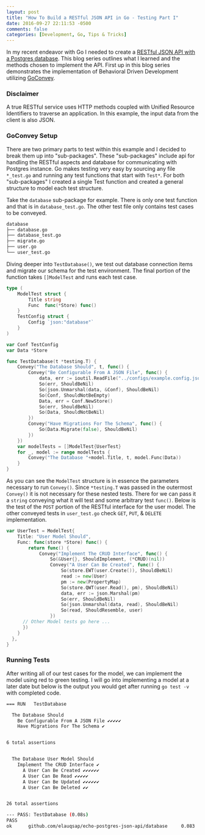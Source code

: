 ```yaml
---
layout: post
title: "How To Build a RESTful JSON API in Go - Testing Part I"
date: 2016-09-27 22:11:53 -0500
comments: false
categories: [Development, Go, Tips & Tricks]
---
```

In my recent endeavor with Go I needed to create a [RESTful JSON API with a Postgres database](https://github.com/elauqsap/echo-postgres-json-api). This blog series outlines what I learned and the methods chosen to implement the API. First up in this blog series demonstrates the implementation of Behavioral Driven Development utilizing [GoConvey](https://github.com/smartystreets/goconvey).
<!--more-->

### Disclaimer
A true RESTful service uses HTTP methods coupled with Unified Resource Identifiers to traverse an application. In this example, the input data from the client is also JSON.

### GoConvey Setup
There are two primary parts to test within this example and I decided to break them up into "sub-packages". These "sub-packages" include api for handling the RESTful aspects and database for communicating with Postgres instance. Go makes testing very easy by sourcing any file `*_test.go` and running any test functions that start with `Test*`. For both "sub-packages" I created a single Test function and created a general structure to model each test structure.

Take the `database` sub-package for example. There is only one test function and that is in `database_test.go`. The other test file only contains test cases to be conveyed.
```bash
database
├── database.go
├── database_test.go
├── migrate.go
├── user.go
└── user_test.go
```
Diving deeper into `TestDatabase()`, we test out database connection items and migrate our schema for the test environment. The final portion of the function takes `[]ModelTest` and runs each test case.

```go
type (
	ModelTest struct {
		Title string
		Func  func(*Store) func()
	}
	TestConfig struct {
		Config `json:"database"`
	}
)

var Conf TestConfig
var Data *Store

func TestDatabase(t *testing.T) {
	Convey("The Database Should", t, func() {
		Convey("Be Configurable From A JSON File", func() {
			data, err := ioutil.ReadFile("../configs/example.config.json")
			So(err, ShouldBeNil)
			So(json.Unmarshal(data, &Conf), ShouldBeNil)
			So(Conf, ShouldNotBeEmpty)
			Data, err = Conf.NewStore()
			So(err, ShouldBeNil)
			So(Data, ShouldNotBeNil)
		})
		Convey("Have Migrations For The Schema", func() {
			So(Data.Migrate(false), ShouldBeNil)
		})
	})
	var modelTests = []ModelTest{UserTest}
	for _, model := range modelTests {
		Convey("The Database "+model.Title, t, model.Func(Data))
	}
}
```
As you can see the `ModelTest` structure is in essence the parameters necessary to run `Convey()`. Since `*testing.T` was passed in the outermost `Convey()` it is not necessary for these nested tests. There for we can pass it a `string` conveying what it will test and some arbitrary test `func()`. Below is the test of the `POST` portion of the RESTful interface for the user model. The other conveyed tests in `user_test.go` check `GET`, `PUT`, & `DELETE` implementation.

```go
var UserTest = ModelTest{
	Title: "User Model Should",
	Func: func(store *Store) func() {
		return func() {
			Convey("Implement The CRUD Interface", func() {
				So(&User{}, ShouldImplement, (*CRUD)(nil))
				Convey("A User Can Be Created", func() {
					So(store.EWT(user.Create()), ShouldBeNil)
					read := new(User)
					pm := new(PropertyMap)
					So(store.QWT(user.Read(), pm), ShouldBeNil)
					data, err := json.Marshal(pm)
					So(err, ShouldBeNil)
					So(json.Unmarshal(data, read), ShouldBeNil)
					So(read, ShouldResemble, user)
				})
      // Other Model tests go here ...
      })
    }
  },
}
```
### Running Tests
After writing all of our test cases for the model, we can implement the model using red to green testing. I will go into implementing a model at a later date but below is the output you would get after running `go test -v` with completed code.
```bash
=== RUN   TestDatabase

  The Database Should
    Be Configurable From A JSON File ✔✔✔✔✔
    Have Migrations For The Schema ✔


6 total assertions


  The Database User Model Should
    Implement The CRUD Interface ✔
      A User Can Be Created ✔✔✔✔✔✔
      A User Can Be Read ✔✔✔✔✔
      A User Can Be Updated ✔✔✔✔✔✔
      A User Can Be Deleted ✔✔


26 total assertions

--- PASS: TestDatabase (0.08s)
PASS
ok      github.com/elauqsap/echo-postgres-json-api/database     0.083
```
